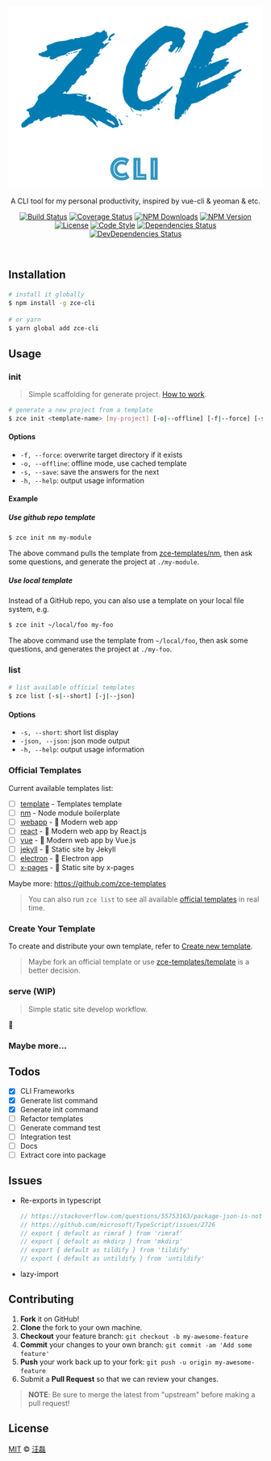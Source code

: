 <p align="center">
  <a href="https://github.com/zce/zce-cli"><img src="docs/logo.png" alt="zce-cli" height="360"></a>
  <p align="center">A CLI tool for my personal productivity, inspired by vue-cli &amp; yeoman &amp; etc.</p>
</p>
<p align="center">
  <a href="https://travis-ci.org/zce/zce-cli"><img src="https://img.shields.io/travis/zce/zce-cli.svg" alt="Build Status"></a>
  <a href="https://codecov.io/gh/zce/zce-cli"><img src="https://img.shields.io/codecov/c/github/zce/zce-cli.svg" alt="Coverage Status"></a>
  <a href="https://npmjs.org/package/zce-cli"><img src="https://img.shields.io/npm/dm/zce-cli.svg" alt="NPM Downloads"></a>
  <a href="https://npmjs.org/package/zce-cli"><img src="https://img.shields.io/npm/v/zce-cli.svg" alt="NPM Version"></a>
  <br>
  <a href="https://github.com/zce/zce-cli/blob/master/LICENSE"><img src="https://img.shields.io/npm/l/zce-cli.svg" alt="License"></a>
  <a href="http://standardjs.com"><img src="https://img.shields.io/badge/code_style-standard-brightgreen.svg" alt="Code Style"></a>
  <a href="https://david-dm.org/zce/zce-cli"><img src="https://img.shields.io/david/zce/zce-cli.svg" alt="Dependencies Status"></a>
  <a href="https://david-dm.org/zce/zce-cli?type=dev"><img src="https://img.shields.io/david/dev/zce/zce-cli.svg" alt="DevDependencies Status"></a>
</p>
<br>

## Installation

```sh
# install it globally
$ npm install -g zce-cli

# or yarn
$ yarn global add zce-cli
```

## Usage

### init

> Simple scaffolding for generate project. [How to work](doc/how-to-work.md).

```sh
# generate a new project from a template
$ zce init <template-name> [my-project] [-o|--offline] [-f|--force] [-s|--save]
```
#### Options

- `-f, --force`: overwrite target directory if it exists
- `-o, --offline`: offline mode, use cached template
- `-s, --save`: save the answers for the next
- `-h, --help`: output usage information

#### Example

##### Use github repo template

```sh
$ zce init nm my-module
```

The above command pulls the template from [zce-templates/nm](https://github.com/zce-templates/nm), then ask some questions, and generate the project at `./my-module`.

##### Use local template

Instead of a GitHub repo, you can also use a template on your local file system, e.g.

```sh
$ zce init ~/local/foo my-foo
```

The above command use the template from `~/local/foo`, then ask some questions, and generates the project at `./my-foo`.

### list

```sh
# list available official templates
$ zce list [-s|--short] [-j|--json]
```

#### Options

- `-s, --short`: short list display
- `-json, --json`: json mode output
- `-h, --help`: output usage information

### Official Templates

Current available templates list:

- [ ] [template](https://github.com/zce-templates/template) - Templates template
- [ ] [nm](https://github.com/zce-templates/nm) - Node module boilerplate
- [ ] [webapp](https://github.com/zce-templates/webapp) - :construction: Modern web app
- [ ] [react](https://github.com/zce-templates/react) - :construction: Modern web app by React.js
- [ ] [vue](https://github.com/zce-templates/vue) - :construction: Modern web app by Vue.js
- [ ] [jekyll](https://github.com/zce-templates/jekyll) - :construction: Static site by Jekyll
- [ ] [electron](https://github.com/zce-templates/electron) - :construction: Electron app
- [ ] [x-pages](https://github.com/zce-templates/x-pages) - :construction: Static site by x-pages

Maybe more: https://github.com/zce-templates

> You can also run `zce list` to see all available [official templates](doc/official-templates.md) in real time.

### Create Your Template

To create and distribute your own template, refer to [Create new template](doc/create-template.md).

> Maybe fork an official template or use [zce-templates/template](https://github.com/zce-templates/template) is a better decision.

### serve (WIP)

> Simple static site develop workflow.

:construction:

### Maybe more...

## Todos

- [x] CLI Frameworks
- [x] Generate list command
- [x] Generate init command
- [ ] Refactor templates
- [ ] Generate command test
- [ ] Integration test
- [ ] Docs
- [ ] Extract core into package

## Issues

- Re-exports in typescript
  ```javascript
  // https://stackoverflow.com/questions/55753163/package-json-is-not-under-rootdir#61467483
  // https://github.com/microsoft/TypeScript/issues/2726
  // export { default as rimraf } from 'rimraf'
  // export { default as mkdirp } from 'mkdirp'
  // export { default as tildify } from 'tildify'
  // export { default as untildify } from 'untildify'
  ```
- lazy-import

## Contributing

1. **Fork** it on GitHub!
2. **Clone** the fork to your own machine.
3. **Checkout** your feature branch: `git checkout -b my-awesome-feature`
4. **Commit** your changes to your own branch: `git commit -am 'Add some feature'`
5. **Push** your work back up to your fork: `git push -u origin my-awesome-feature`
6. Submit a **Pull Request** so that we can review your changes.

> **NOTE**: Be sure to merge the latest from "upstream" before making a pull request!

## License

[MIT](LICENSE) &copy; [汪磊](https://zce.me/)
